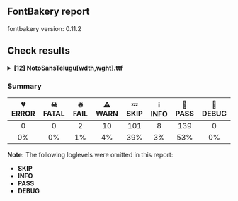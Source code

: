 ## FontBakery report

fontbakery version: 0.11.2

<h2>Check results</h2><details><summary><b>[12] NotoSansTelugu[wdth,wght].ttf</b></summary><div><details><summary>🔥 <b>FAIL:</b> Version number has increased since previous release on Google Fonts? (<a href="https://font-bakery.readthedocs.io/en/stable/fontbakery/profiles/googlefonts.html#com.google.fonts/check/version_bump">com.google.fonts/check/version_bump</a>)</summary><div>


* 🔥 **FAIL** Version number 2.005 is equal to version on **Google Fonts**.
* 🔥 **FAIL** Version number 2.005 is equal to version on google/fonts **GitHub repo**.
</div></details><details><summary>🔥 <b>FAIL:</b> Noto fonts must have an ARTICLE.en_us.html file (<a href="https://font-bakery.readthedocs.io/en/stable/fontbakery/profiles/googlefonts.html#com.google.fonts/check/description/noto_has_article">com.google.fonts/check/description/noto_has_article</a>)</summary><div>


* 🔥 **FAIL** This is a Noto font but it lacks an ARTICLE.en_us.html file [code: missing-article]
</div></details><details><summary>⚠ <b>WARN:</b> Check for codepoints not covered by METADATA subsets. (<a href="https://font-bakery.readthedocs.io/en/stable/fontbakery/profiles/googlefonts.html#com.google.fonts/check/metadata/unreachable_subsetting">com.google.fonts/check/metadata/unreachable_subsetting</a>)</summary><div>


* ⚠ **WARN** The following codepoints supported by the font are not covered by
    any subsets defined in the font's metadata file, and will never
    be served. You can solve this by either manually adding additional
    subset declarations to METADATA.pb, or by editing the glyphset
    definitions.

 * U+02C7 CARON: try adding one of: tifinagh, yi, canadian-aboriginal
 * U+02C9 MODIFIER LETTER MACRON: not included in any glyphset definition
 * U+02D8 BREVE: try adding one of: yi, canadian-aboriginal
 * U+02D9 DOT ABOVE: try adding one of: yi, canadian-aboriginal
 * U+02DB OGONEK: try adding one of: yi, canadian-aboriginal
 * U+02DD DOUBLE ACUTE ACCENT: not included in any glyphset definition
 * U+0302 COMBINING CIRCUMFLEX ACCENT: try adding one of: tifinagh, cherokee, coptic, math
 * U+0306 COMBINING BREVE: try adding one of: tifinagh, old-permic
 * U+0307 COMBINING DOT ABOVE: try adding one of: tai-le, tifinagh, malayalam, math, old-permic, syriac, canadian-aboriginal, coptic
 * U+030A COMBINING RING ABOVE: try adding syriac
 * U+030B COMBINING DOUBLE ACUTE ACCENT: try adding one of: cherokee, osage
 * U+030C COMBINING CARON: try adding one of: cherokee, tai-le
 * U+0312 COMBINING TURNED COMMA ABOVE: not included in any glyphset definition
 * U+0326 COMBINING COMMA BELOW: not included in any glyphset definition
 * U+0327 COMBINING CEDILLA: not included in any glyphset definition
 * U+0328 COMBINING OGONEK: not included in any glyphset definition
 * U+2010 HYPHEN: try adding one of: kaithi, lisu, hebrew, cham, syloti-nagri, kayah-li, arabic, kharoshthi, coptic, yi, sora-sompeng, sundanese, armenian

Or you can add the above codepoints to one of the subsets supported by the font: `cyrillic-ext`, `greek-ext`, `latin`, `latin-ext`, `telugu` [code: unreachable-subsetting]
</div></details><details><summary>⚠ <b>WARN:</b> Ensure fonts have ScriptLangTags declared on the 'meta' table. (<a href="https://font-bakery.readthedocs.io/en/stable/fontbakery/profiles/googlefonts.html#com.google.fonts/check/meta/script_lang_tags">com.google.fonts/check/meta/script_lang_tags</a>)</summary><div>


* ⚠ **WARN** This font file does not have a 'meta' table. [code: lacks-meta-table]
</div></details><details><summary>⚠ <b>WARN:</b> Check that legacy accents aren't used in composite glyphs. (<a href="https://font-bakery.readthedocs.io/en/stable/fontbakery/profiles/universal.html#com.google.fonts/check/legacy_accents">com.google.fonts/check/legacy_accents</a>)</summary><div>


* ⚠ **WARN** Glyph "Aacute" has a legacy accent component  (acute). It needs to be replaced by a combining mark. [code: legacy-accents-component]
* ⚠ **WARN** Glyph "Abreve" has a legacy accent component  (breve). It needs to be replaced by a combining mark. [code: legacy-accents-component]
* ⚠ **WARN** Glyph "Acircumflex" has a legacy accent component  (circumflex). It needs to be replaced by a combining mark. [code: legacy-accents-component]
* ⚠ **WARN** Glyph "Adieresis" has a legacy accent component  (dieresis). It needs to be replaced by a combining mark. [code: legacy-accents-component]
* ⚠ **WARN** Glyph "Agrave" has a legacy accent component  (grave). It needs to be replaced by a combining mark. [code: legacy-accents-component]
* ⚠ **WARN** Glyph "Aogonek" has a legacy accent component  (ogonek). It needs to be replaced by a combining mark. [code: legacy-accents-component]
* ⚠ **WARN** Glyph "Aring" has a legacy accent component  (ring). It needs to be replaced by a combining mark. [code: legacy-accents-component]
* ⚠ **WARN** Glyph "Atilde" has a legacy accent component  (tilde). It needs to be replaced by a combining mark. [code: legacy-accents-component]
* ⚠ **WARN** Glyph "Cacute" has a legacy accent component  (acute). It needs to be replaced by a combining mark. [code: legacy-accents-component]
* ⚠ **WARN** Glyph "Ccaron" has a legacy accent component  (caron). It needs to be replaced by a combining mark. [code: legacy-accents-component]
* ⚠ **WARN** Glyph "Ccedilla" has a legacy accent component  (cedilla). It needs to be replaced by a combining mark. [code: legacy-accents-component]
* ⚠ **WARN** Glyph "Cdotaccent" has a legacy accent component  (dotaccent). It needs to be replaced by a combining mark. [code: legacy-accents-component]
* ⚠ **WARN** Glyph "Dcaron" has a legacy accent component  (caron). It needs to be replaced by a combining mark. [code: legacy-accents-component]
* ⚠ **WARN** Glyph "Eacute" has a legacy accent component  (acute). It needs to be replaced by a combining mark. [code: legacy-accents-component]
* ⚠ **WARN** Glyph "Ecaron" has a legacy accent component  (caron). It needs to be replaced by a combining mark. [code: legacy-accents-component]
* ⚠ **WARN** Glyph "Ecircumflex" has a legacy accent component  (circumflex). It needs to be replaced by a combining mark. [code: legacy-accents-component]
* ⚠ **WARN** Glyph "Edieresis" has a legacy accent component  (dieresis). It needs to be replaced by a combining mark. [code: legacy-accents-component]
* ⚠ **WARN** Glyph "Edotaccent" has a legacy accent component  (dotaccent). It needs to be replaced by a combining mark. [code: legacy-accents-component]
* ⚠ **WARN** Glyph "Egrave" has a legacy accent component  (grave). It needs to be replaced by a combining mark. [code: legacy-accents-component]
* ⚠ **WARN** Glyph "Eogonek" has a legacy accent component  (ogonek). It needs to be replaced by a combining mark. [code: legacy-accents-component]
* ⚠ **WARN** Glyph "Gbreve" has a legacy accent component  (breve). It needs to be replaced by a combining mark. [code: legacy-accents-component]
* ⚠ **WARN** Glyph "Gdotaccent" has a legacy accent component  (dotaccent). It needs to be replaced by a combining mark. [code: legacy-accents-component]
* ⚠ **WARN** Glyph "Iacute" has a legacy accent component  (acute). It needs to be replaced by a combining mark. [code: legacy-accents-component]
* ⚠ **WARN** Glyph "Icircumflex" has a legacy accent component  (circumflex). It needs to be replaced by a combining mark. [code: legacy-accents-component]
* ⚠ **WARN** Glyph "Idieresis" has a legacy accent component  (dieresis). It needs to be replaced by a combining mark. [code: legacy-accents-component]
* ⚠ **WARN** Glyph "Idotaccent" has a legacy accent component  (dotaccent). It needs to be replaced by a combining mark. [code: legacy-accents-component]
* ⚠ **WARN** Glyph "Igrave" has a legacy accent component  (grave). It needs to be replaced by a combining mark. [code: legacy-accents-component]
* ⚠ **WARN** Glyph "Iogonek" has a legacy accent component  (ogonek). It needs to be replaced by a combining mark. [code: legacy-accents-component]
* ⚠ **WARN** Glyph "Lacute" has a legacy accent component  (acute). It needs to be replaced by a combining mark. [code: legacy-accents-component]
* ⚠ **WARN** Glyph "Nacute" has a legacy accent component  (acute). It needs to be replaced by a combining mark. [code: legacy-accents-component]
* ⚠ **WARN** Glyph "Ncaron" has a legacy accent component  (caron). It needs to be replaced by a combining mark. [code: legacy-accents-component]
* ⚠ **WARN** Glyph "Ntilde" has a legacy accent component  (tilde). It needs to be replaced by a combining mark. [code: legacy-accents-component]
* ⚠ **WARN** Glyph "Oacute" has a legacy accent component  (acute). It needs to be replaced by a combining mark. [code: legacy-accents-component]
* ⚠ **WARN** Glyph "Ocircumflex" has a legacy accent component  (circumflex). It needs to be replaced by a combining mark. [code: legacy-accents-component]
* ⚠ **WARN** Glyph "Odieresis" has a legacy accent component  (dieresis). It needs to be replaced by a combining mark. [code: legacy-accents-component]
* ⚠ **WARN** Glyph "Ograve" has a legacy accent component  (grave). It needs to be replaced by a combining mark. [code: legacy-accents-component]
* ⚠ **WARN** Glyph "Ohungarumlaut" has a legacy accent component  (hungarumlaut). It needs to be replaced by a combining mark. [code: legacy-accents-component]
* ⚠ **WARN** Glyph "Otilde" has a legacy accent component  (tilde). It needs to be replaced by a combining mark. [code: legacy-accents-component]
* ⚠ **WARN** Glyph "Racute" has a legacy accent component  (acute). It needs to be replaced by a combining mark. [code: legacy-accents-component]
* ⚠ **WARN** Glyph "Rcaron" has a legacy accent component  (caron). It needs to be replaced by a combining mark. [code: legacy-accents-component]
* ⚠ **WARN** Glyph "Sacute" has a legacy accent component  (acute). It needs to be replaced by a combining mark. [code: legacy-accents-component]
* ⚠ **WARN** Glyph "Scaron" has a legacy accent component  (caron). It needs to be replaced by a combining mark. [code: legacy-accents-component]
* ⚠ **WARN** Glyph "Scedilla" has a legacy accent component  (cedilla). It needs to be replaced by a combining mark. [code: legacy-accents-component]
* ⚠ **WARN** Glyph "Tcaron" has a legacy accent component  (caron). It needs to be replaced by a combining mark. [code: legacy-accents-component]
* ⚠ **WARN** Glyph "Uacute" has a legacy accent component  (acute). It needs to be replaced by a combining mark. [code: legacy-accents-component]
* ⚠ **WARN** Glyph "Ubreve" has a legacy accent component  (breve). It needs to be replaced by a combining mark. [code: legacy-accents-component]
* ⚠ **WARN** Glyph "Ucircumflex" has a legacy accent component  (circumflex). It needs to be replaced by a combining mark. [code: legacy-accents-component]
* ⚠ **WARN** Glyph "Udieresis" has a legacy accent component  (dieresis). It needs to be replaced by a combining mark. [code: legacy-accents-component]
* ⚠ **WARN** Glyph "Ugrave" has a legacy accent component  (grave). It needs to be replaced by a combining mark. [code: legacy-accents-component]
* ⚠ **WARN** Glyph "Uhungarumlaut" has a legacy accent component  (hungarumlaut). It needs to be replaced by a combining mark. [code: legacy-accents-component]
* ⚠ **WARN** Glyph "Uring" has a legacy accent component  (ring). It needs to be replaced by a combining mark. [code: legacy-accents-component]
* ⚠ **WARN** Glyph "Wacute" has a legacy accent component  (acute). It needs to be replaced by a combining mark. [code: legacy-accents-component]
* ⚠ **WARN** Glyph "Wcircumflex" has a legacy accent component  (circumflex). It needs to be replaced by a combining mark. [code: legacy-accents-component]
* ⚠ **WARN** Glyph "Wdieresis" has a legacy accent component  (dieresis). It needs to be replaced by a combining mark. [code: legacy-accents-component]
* ⚠ **WARN** Glyph "Wgrave" has a legacy accent component  (grave). It needs to be replaced by a combining mark. [code: legacy-accents-component]
* ⚠ **WARN** Glyph "Yacute" has a legacy accent component  (acute). It needs to be replaced by a combining mark. [code: legacy-accents-component]
* ⚠ **WARN** Glyph "Ycircumflex" has a legacy accent component  (circumflex). It needs to be replaced by a combining mark. [code: legacy-accents-component]
* ⚠ **WARN** Glyph "Ydieresis" has a legacy accent component  (dieresis). It needs to be replaced by a combining mark. [code: legacy-accents-component]
* ⚠ **WARN** Glyph "Ygrave" has a legacy accent component  (grave). It needs to be replaced by a combining mark. [code: legacy-accents-component]
* ⚠ **WARN** Glyph "Zacute" has a legacy accent component  (acute). It needs to be replaced by a combining mark. [code: legacy-accents-component]
* ⚠ **WARN** Glyph "Zcaron" has a legacy accent component  (caron). It needs to be replaced by a combining mark. [code: legacy-accents-component]
* ⚠ **WARN** Glyph "Zdotaccent" has a legacy accent component  (dotaccent). It needs to be replaced by a combining mark. [code: legacy-accents-component]
* ⚠ **WARN** Glyph "aacute" has a legacy accent component  (acute). It needs to be replaced by a combining mark. [code: legacy-accents-component]
* ⚠ **WARN** Glyph "abreve" has a legacy accent component  (breve). It needs to be replaced by a combining mark. [code: legacy-accents-component]
* ⚠ **WARN** Glyph "acircumflex" has a legacy accent component  (circumflex). It needs to be replaced by a combining mark. [code: legacy-accents-component]
* ⚠ **WARN** Glyph "acutecomb" has a legacy accent component  (acute). It needs to be replaced by a combining mark. [code: legacy-accents-component]
* ⚠ **WARN** Glyph "adieresis" has a legacy accent component  (dieresis). It needs to be replaced by a combining mark. [code: legacy-accents-component]
* ⚠ **WARN** Glyph "agrave" has a legacy accent component  (grave). It needs to be replaced by a combining mark. [code: legacy-accents-component]
* ⚠ **WARN** Glyph "aogonek" has a legacy accent component  (ogonek). It needs to be replaced by a combining mark. [code: legacy-accents-component]
* ⚠ **WARN** Glyph "aring" has a legacy accent component  (ring). It needs to be replaced by a combining mark. [code: legacy-accents-component]
* ⚠ **WARN** Glyph "atilde" has a legacy accent component  (tilde). It needs to be replaced by a combining mark. [code: legacy-accents-component]
* ⚠ **WARN** Glyph "uni0306" has a legacy accent component  (breve). It needs to be replaced by a combining mark. [code: legacy-accents-component]
* ⚠ **WARN** Glyph "cacute" has a legacy accent component  (acute). It needs to be replaced by a combining mark. [code: legacy-accents-component]
* ⚠ **WARN** Glyph "uni030C" has a legacy accent component  (caron). It needs to be replaced by a combining mark. [code: legacy-accents-component]
* ⚠ **WARN** Glyph "ccaron" has a legacy accent component  (caron). It needs to be replaced by a combining mark. [code: legacy-accents-component]
* ⚠ **WARN** Glyph "ccedilla" has a legacy accent component  (cedilla). It needs to be replaced by a combining mark. [code: legacy-accents-component]
* ⚠ **WARN** Glyph "cdotaccent" has a legacy accent component  (dotaccent). It needs to be replaced by a combining mark. [code: legacy-accents-component]
* ⚠ **WARN** Glyph "uni0327" has a legacy accent component  (cedilla). It needs to be replaced by a combining mark. [code: legacy-accents-component]
* ⚠ **WARN** Glyph "uni0302" has a legacy accent component  (circumflex). It needs to be replaced by a combining mark. [code: legacy-accents-component]
* ⚠ **WARN** Glyph "uni0308" has a legacy accent component  (dieresis). It needs to be replaced by a combining mark. [code: legacy-accents-component]
* ⚠ **WARN** Glyph "uni0307" has a legacy accent component  (dotaccent). It needs to be replaced by a combining mark. [code: legacy-accents-component]
* ⚠ **WARN** Glyph "eacute" has a legacy accent component  (acute). It needs to be replaced by a combining mark. [code: legacy-accents-component]
* ⚠ **WARN** Glyph "ecaron" has a legacy accent component  (caron). It needs to be replaced by a combining mark. [code: legacy-accents-component]
* ⚠ **WARN** Glyph "ecircumflex" has a legacy accent component  (circumflex). It needs to be replaced by a combining mark. [code: legacy-accents-component]
* ⚠ **WARN** Glyph "edieresis" has a legacy accent component  (dieresis). It needs to be replaced by a combining mark. [code: legacy-accents-component]
* ⚠ **WARN** Glyph "edotaccent" has a legacy accent component  (dotaccent). It needs to be replaced by a combining mark. [code: legacy-accents-component]
* ⚠ **WARN** Glyph "egrave" has a legacy accent component  (grave). It needs to be replaced by a combining mark. [code: legacy-accents-component]
* ⚠ **WARN** Glyph "gbreve" has a legacy accent component  (breve). It needs to be replaced by a combining mark. [code: legacy-accents-component]
* ⚠ **WARN** Glyph "gdotaccent" has a legacy accent component  (dotaccent). It needs to be replaced by a combining mark. [code: legacy-accents-component]
* ⚠ **WARN** Glyph "gravecomb" has a legacy accent component  (grave). It needs to be replaced by a combining mark. [code: legacy-accents-component]
* ⚠ **WARN** Glyph "uni030B" has a legacy accent component  (hungarumlaut). It needs to be replaced by a combining mark. [code: legacy-accents-component]
* ⚠ **WARN** Glyph "iacute" has a legacy accent component  (acute). It needs to be replaced by a combining mark. [code: legacy-accents-component]
* ⚠ **WARN** Glyph "icircumflex" has a legacy accent component  (circumflex). It needs to be replaced by a combining mark. [code: legacy-accents-component]
* ⚠ **WARN** Glyph "idieresis" has a legacy accent component  (dieresis). It needs to be replaced by a combining mark. [code: legacy-accents-component]
* ⚠ **WARN** Glyph "igrave" has a legacy accent component  (grave). It needs to be replaced by a combining mark. [code: legacy-accents-component]
* ⚠ **WARN** Glyph "iogonek" has a legacy accent component  (ogonek). It needs to be replaced by a combining mark. [code: legacy-accents-component]
* ⚠ **WARN** Glyph "lacute" has a legacy accent component  (acute). It needs to be replaced by a combining mark. [code: legacy-accents-component]
* ⚠ **WARN** Glyph "nacute" has a legacy accent component  (acute). It needs to be replaced by a combining mark. [code: legacy-accents-component]
* ⚠ **WARN** Glyph "ncaron" has a legacy accent component  (caron). It needs to be replaced by a combining mark. [code: legacy-accents-component]
* ⚠ **WARN** Glyph "ntilde" has a legacy accent component  (tilde). It needs to be replaced by a combining mark. [code: legacy-accents-component]
* ⚠ **WARN** Glyph "oacute" has a legacy accent component  (acute). It needs to be replaced by a combining mark. [code: legacy-accents-component]
* ⚠ **WARN** Glyph "ocircumflex" has a legacy accent component  (circumflex). It needs to be replaced by a combining mark. [code: legacy-accents-component]
* ⚠ **WARN** Glyph "odieresis" has a legacy accent component  (dieresis). It needs to be replaced by a combining mark. [code: legacy-accents-component]
* ⚠ **WARN** Glyph "uni0328" has a legacy accent component  (ogonek). It needs to be replaced by a combining mark. [code: legacy-accents-component]
* ⚠ **WARN** Glyph "ograve" has a legacy accent component  (grave). It needs to be replaced by a combining mark. [code: legacy-accents-component]
* ⚠ **WARN** Glyph "ohungarumlaut" has a legacy accent component  (hungarumlaut). It needs to be replaced by a combining mark. [code: legacy-accents-component]
* ⚠ **WARN** Glyph "otilde" has a legacy accent component  (tilde). It needs to be replaced by a combining mark. [code: legacy-accents-component]
* ⚠ **WARN** Glyph "racute" has a legacy accent component  (acute). It needs to be replaced by a combining mark. [code: legacy-accents-component]
* ⚠ **WARN** Glyph "rcaron" has a legacy accent component  (caron). It needs to be replaced by a combining mark. [code: legacy-accents-component]
* ⚠ **WARN** Glyph "uni030A" has a legacy accent component  (ring). It needs to be replaced by a combining mark. [code: legacy-accents-component]
* ⚠ **WARN** Glyph "sacute" has a legacy accent component  (acute). It needs to be replaced by a combining mark. [code: legacy-accents-component]
* ⚠ **WARN** Glyph "scaron" has a legacy accent component  (caron). It needs to be replaced by a combining mark. [code: legacy-accents-component]
* ⚠ **WARN** Glyph "scedilla" has a legacy accent component  (cedilla). It needs to be replaced by a combining mark. [code: legacy-accents-component]
* ⚠ **WARN** Glyph "tildecomb" has a legacy accent component  (tilde). It needs to be replaced by a combining mark. [code: legacy-accents-component]
* ⚠ **WARN** Glyph "uacute" has a legacy accent component  (acute). It needs to be replaced by a combining mark. [code: legacy-accents-component]
* ⚠ **WARN** Glyph "ubreve" has a legacy accent component  (breve). It needs to be replaced by a combining mark. [code: legacy-accents-component]
* ⚠ **WARN** Glyph "ucircumflex" has a legacy accent component  (circumflex). It needs to be replaced by a combining mark. [code: legacy-accents-component]
* ⚠ **WARN** Glyph "udieresis" has a legacy accent component  (dieresis). It needs to be replaced by a combining mark. [code: legacy-accents-component]
* ⚠ **WARN** Glyph "ugrave" has a legacy accent component  (grave). It needs to be replaced by a combining mark. [code: legacy-accents-component]
* ⚠ **WARN** Glyph "uhungarumlaut" has a legacy accent component  (hungarumlaut). It needs to be replaced by a combining mark. [code: legacy-accents-component]
* ⚠ **WARN** Glyph "uogonek" has a legacy accent component  (ogonek). It needs to be replaced by a combining mark. [code: legacy-accents-component]
* ⚠ **WARN** Glyph "uring" has a legacy accent component  (ring). It needs to be replaced by a combining mark. [code: legacy-accents-component]
* ⚠ **WARN** Glyph "wacute" has a legacy accent component  (acute). It needs to be replaced by a combining mark. [code: legacy-accents-component]
* ⚠ **WARN** Glyph "wcircumflex" has a legacy accent component  (circumflex). It needs to be replaced by a combining mark. [code: legacy-accents-component]
* ⚠ **WARN** Glyph "wdieresis" has a legacy accent component  (dieresis). It needs to be replaced by a combining mark. [code: legacy-accents-component]
* ⚠ **WARN** Glyph "wgrave" has a legacy accent component  (grave). It needs to be replaced by a combining mark. [code: legacy-accents-component]
* ⚠ **WARN** Glyph "yacute" has a legacy accent component  (acute). It needs to be replaced by a combining mark. [code: legacy-accents-component]
* ⚠ **WARN** Glyph "ycircumflex" has a legacy accent component  (circumflex). It needs to be replaced by a combining mark. [code: legacy-accents-component]
* ⚠ **WARN** Glyph "ydieresis" has a legacy accent component  (dieresis). It needs to be replaced by a combining mark. [code: legacy-accents-component]
* ⚠ **WARN** Glyph "ygrave" has a legacy accent component  (grave). It needs to be replaced by a combining mark. [code: legacy-accents-component]
* ⚠ **WARN** Glyph "zacute" has a legacy accent component  (acute). It needs to be replaced by a combining mark. [code: legacy-accents-component]
* ⚠ **WARN** Glyph "zcaron" has a legacy accent component  (caron). It needs to be replaced by a combining mark. [code: legacy-accents-component]
* ⚠ **WARN** Glyph "zdotaccent" has a legacy accent component  (dotaccent). It needs to be replaced by a combining mark. [code: legacy-accents-component]
</div></details><details><summary>⚠ <b>WARN:</b> Glyph names are all valid? (<a href="https://font-bakery.readthedocs.io/en/stable/fontbakery/profiles/universal.html#com.google.fonts/check/valid_glyphnames">com.google.fonts/check/valid_glyphnames</a>)</summary><div>


* ⚠ **WARN** The following glyph names may be too long for some legacy systems which may expect a maximum 31-characters length limit:
llvocalicvowelsignUItelu.spacing and rrvocalicvowelsignUItelu.spacing [code: legacy-long-names]
</div></details><details><summary>⚠ <b>WARN:</b> Check font contains no unreachable glyphs (<a href="https://font-bakery.readthedocs.io/en/stable/fontbakery/profiles/universal.html#com.google.fonts/check/unreachable_glyphs">com.google.fonts/check/unreachable_glyphs</a>)</summary><div>


* ⚠ **WARN** The following glyphs could not be reached by codepoint or substitution rules:

	- aavoweltelu.spacing2

	- ailengthmarkUItelu

	- ailengthmarknarrowUItelu

	- ailengthmarkwideUItelu

	- ailengthmarkwiderUItelu

	- aivowelsignUItelu

	- auvowelsign6telu

	- auvowelsigntelu.spacing

	- baivowelUItelu

	- bapostscriptUItelu

	- bapostscriptUItelu.spacing

	- bhaivowelUItelu

	- bhapostscriptUItelu

	- bhapostscriptUItelu.spacing

	- caivowelUItelu

	- capostscriptUItelu.spacing

	- chaivowelUItelu

	- chapostscriptUItelu

	- chapostscriptUItelu.spacing

	- dailengthmarkUItelu

	- dailengthmarkUItelu.spacing

	- daivowelUItelu

	- dasubscriptUItelu

	- dasubscriptUItelu.spacing

	- dasubscriptlowUItelu

	- ddailengthmarkUItelu

	- ddailengthmarkUItelu.spacing

	- ddaivowelUItelu

	- ddasubscriptUItelu

	- ddasubscriptUItelu.spacing

	- ddasubscriptlowUItelu

	- ddhaivowelUItelu

	- ddhasubscriptUItelu

	- ddhasubscriptUItelu.spacing

	- dhailengthmarkUItelu

	- dhailengthmarkUItelu.spacing

	- dhaivowelUItelu

	- dhasubscriptUItelu

	- dhasubscriptUItelu.spacing

	- dhasubscriptlowUItelu

	- dzaivowelUItelu

	- gailengthmarkUItelu

	- gailengthmarkUItelu.spacing

	- gaivowelUItelu

	- gasubscriptUItelu

	- gasubscriptUItelu.spacing

	- ghailengthmarkUItelu

	- ghailengthmarkUItelu.spacing

	- ghaivowelUItelu

	- ghasubscriptUItelu

	- ghasubscriptUItelu.spacing

	- hailengthmarkUItelu

	- hailengthmarkUItelu.spacing

	- haivowelUItelu

	- hasubscriptUItelu

	- hasubscriptUItelu.spacing

	- jailengthmarkUItelu

	- jailengthmarkUItelu.spacing

	- jaivowelUItelu

	- jasubscriptUItelu

	- jasubscriptUItelu.spacing

	- jasubscriptlowUItelu

	- jhaivowelUItelu

	- jhasubscriptUItelu

	- jhasubscriptUItelu.spacing

	- kaivowelUItelu

	- kapostscriptUItelu.spacing

	- kassaivowelUItelu

	- kassasubscriptUItelu

	- kassasubscriptUItelu.spacing

	- khailengthmarkUItelu

	- khailengthmarkUItelu.spacing

	- khaivowelUItelu

	- khasubscriptUItelu

	- khasubscriptUItelu.spacing

	- lailengthmarkUItelu

	- lailengthmarkUItelu.spacing

	- laivowelUItelu

	- lasubscriptUItelu

	- lasubscriptUItelu.spacing

	- lasubscriptlowUItelu

	- llaivowelUItelu

	- llapostscriptUItelu

	- llapostscriptUItelu.spacing

	- lllaivowelUItelu

	- lllasubscriptUItelu

	- lllasubscriptUItelu.spacing

	- llvocalicvowelsignUItelu

	- llvocalicvowelsignUItelu.spacing

	- lvocalicvowelsignUItelu

	- lvocalicvowelsignUItelu.spacing

	- maivowelUItelu

	- mapostscriptUItelu

	- mapostscriptUItelu.spacing

	- naivowelUItelu

	- napostscriptUItelu.spacing

	- ngaivowelUItelu

	- ngasubscriptUItelu

	- ngasubscriptUItelu.spacing

	- nnailengthmarkUItelu

	- nnailengthmarkUItelu.spacing

	- nnaivowelUItelu

	- nnasubscriptUItelu

	- nnasubscriptUItelu.spacing

	- nuktailengthmarktelu

	- nyaivowelUItelu

	- nyasubscriptUItelu

	- nyasubscriptUItelu.spacing

	- paivowelUItelu

	- papostscriptUItelu.spacing

	- phaivowelUItelu

	- phapostscriptUItelu

	- phapostscriptUItelu.spacing

	- question

	- raivowelUItelu

	- rapostscriptUItelu

	- rasubscriptlowUItelu

	- rraivowelUItelu

	- rrasubscriptUItelu

	- rrasubscriptUItelu.spacing

	- rrraivowelUItelu

	- rrrasubscriptUItelu

	- rrrasubscriptUItelu.spacing

	- rrvocalicvowelsignUItelu

	- rrvocalicvowelsignUItelu.spacing

	- rvocalicvowelsignUItelu

	- rvocalicvowelsignUItelu.spacing

	- saivowelUItelu

	- sapostscriptUItelu.spacing

	- shaivowelUItelu

	- shapostscriptUItelu

	- shapostscriptUItelu.spacing

	- ssailengthmarkUItelu

	- ssailengthmarkUItelu.spacing

	- ssaivowelUItelu

	- ssannasubscriptUItelu

	- ssarasubscriptUItelu

	- ssasubscriptUItelu

	- ssasubscriptUItelu.spacing

	- taalttelu

	- tailengthmarkUItelu

	- tailengthmarknarrowUItelu

	- tailengthmarkwideUItelu

	- taivowelUItelu

	- tasubscriptUItelu

	- tasubscriptUItelu.spacing

	- tasubscriptlowUItelu

	- tasubscriptnarrowUItelu

	- tasubscriptwideUItelu

	- thailengthmarkUItelu

	- thailengthmarkUItelu.spacing

	- thaivowelUItelu

	- thasubscriptUItelu

	- thasubscriptUItelu.spacing

	- tsaivowelUItelu

	- ttailengthmarkUItelu

	- ttailengthmarkUItelu.spacing

	- ttaivowelUItelu

	- ttasubscriptUItelu

	- ttasubscriptUItelu.spacing

	- ttasubscriptlowUItelu

	- tthaivowelUItelu

	- tthasubscriptUItelu

	- tthasubscriptUItelu.spacing

	- vaivowelUItelu

	- vapostscriptUItelu.spacing

	- yaivowelUItelu

	- yapostscriptUItelu

	- yapostscriptUItelu.spacing
 [code: unreachable-glyphs]
</div></details><details><summary>⚠ <b>WARN:</b> Does the font contain a soft hyphen? (<a href="https://font-bakery.readthedocs.io/en/stable/fontbakery/profiles/universal.html#com.google.fonts/check/soft_hyphen">com.google.fonts/check/soft_hyphen</a>)</summary><div>


* ⚠ **WARN** This font has a 'Soft Hyphen' character. [code: softhyphen]
</div></details><details><summary>⚠ <b>WARN:</b> Check glyphs in mark glyph class are non-spacing. (<a href="https://font-bakery.readthedocs.io/en/stable/fontbakery/profiles/gdef.html#com.google.fonts/check/gdef_spacing_marks">com.google.fonts/check/gdef_spacing_marks</a>)</summary><div>


* ⚠ **WARN** The following spacing glyphs may be in the GDEF mark glyph class by mistake:
	 aavowelsigntelu (U+0C3E), aavowelsigntelu.spacing (unencoded), aavoweltelu.spacing2 (unencoded), auvowelsigntelu.spacing (unencoded), auvoweltelu.spacing2 (unencoded), auvoweltelu.spacing3 (unencoded), baalttelu.spacing (unencoded), bapostscriptUItelu (unencoded), bapostscriptUItelu.spacing (unencoded), bapostscripttelu (unencoded), bapostscripttelu.spacing (unencoded), bhaalttelu.spacing (unencoded), bhapostscriptUItelu (unencoded), bhapostscriptUItelu.spacing (unencoded), bhapostscripttelu (unencoded), bhapostscripttelu.spacing (unencoded), caalttelu.spacing (unencoded), candrabindu_095telu.spacing (unencoded), capostscriptUItelu.spacing (unencoded), capostscripttelu (unencoded), capostscripttelu.spacing (unencoded), chaalttelu.spacing (unencoded), chapostscriptUItelu (unencoded), chapostscriptUItelu.spacing (unencoded), chapostscripttelu (unencoded), chapostscripttelu.spacing (unencoded), dailengthmarkUItelu.spacing (unencoded), dasubscriptUItelu.spacing (unencoded), dasubscripttelu.spacing (unencoded), ddailengthmarkUItelu.spacing (unencoded), ddasubscriptUItelu.spacing (unencoded), ddasubscripttelu.spacing (unencoded), ddhasubscriptUItelu.spacing (unencoded), ddhasubscripttelu.spacing (unencoded), dhailengthmarkUItelu.spacing (unencoded), dhasubscriptUItelu.spacing (unencoded), dhasubscripttelu.spacing (unencoded), gailengthmarkUItelu.spacing (unencoded), gasubscriptUItelu.spacing (unencoded), gasubscripttelu.spacing (unencoded), ghailengthmarkUItelu.spacing (unencoded), ghasubscriptUItelu.spacing (unencoded), ghasubscripttelu.spacing (unencoded), hailengthmarkUItelu.spacing (unencoded), hasubscriptUItelu.spacing (unencoded), hasubscripttelu.spacing (unencoded), jailengthmarkUItelu.spacing (unencoded), jasubscriptUItelu.spacing (unencoded), jasubscripttelu.spacing (unencoded), jhasubscriptUItelu.spacing (unencoded), jhasubscripttelu.spacing (unencoded), kapostscriptUItelu.spacing (unencoded), kapostscripttelu (unencoded), kapostscripttelu.spacing (unencoded), kassasubscriptUItelu.spacing (unencoded), kassasubscripttelu.spacing (unencoded), khailengthmarkUItelu.spacing (unencoded), khasubscriptUItelu.spacing (unencoded), khasubscripttelu.spacing (unencoded), lailengthmarkUItelu.spacing (unencoded), lasubscriptUItelu.spacing (unencoded), lasubscripttelu.spacing (unencoded), llapostscriptUItelu (unencoded), llapostscriptUItelu.spacing (unencoded), llapostscripttelu (unencoded), llapostscripttelu.spacing (unencoded), lllasubscriptUItelu.spacing (unencoded), lllasubscripttelu.spacing (unencoded), llvocalicvowelsignUItelu (unencoded), llvocalicvowelsignUItelu.spacing (unencoded), llvocalicvowelsigntelu (U+0C63), llvocalicvowelsigntelu.spacing (unencoded), lvocalicvowelsignUItelu.spacing (unencoded), lvocalicvowelsigntelu.spacing (unencoded), maalttelu.spacing (unencoded), mapostscriptUItelu (unencoded), mapostscriptUItelu.spacing (unencoded), mapostscripttelu (unencoded), mapostscripttelu.spacing (unencoded), naalttelu.spacing (unencoded), napostscriptUItelu.spacing (unencoded), napostscripttelu (unencoded), napostscripttelu.spacing (unencoded), ngasubscriptUItelu.spacing (unencoded), ngasubscripttelu.spacing (unencoded), nnailengthmarkUItelu.spacing (unencoded), nnasubscriptUItelu.spacing (unencoded), nnasubscripttelu.spacing (unencoded), nyasubscriptUItelu.spacing (unencoded), nyasubscripttelu.spacing (unencoded), oovowelsigntelu.spacing (unencoded), oovoweltelu.spacing2 (unencoded), oovoweltelu.spacing3 (unencoded), ovowelsigntelu.spacing (unencoded), ovoweltelu.spacing2 (unencoded), ovoweltelu.spacing3 (unencoded), papostscriptUItelu.spacing (unencoded), papostscripttelu (unencoded), papostscripttelu.spacing (unencoded), phapostscriptUItelu (unencoded), phapostscriptUItelu.spacing (unencoded), phapostscripttelu (unencoded), phapostscripttelu.spacing (unencoded), rapostscriptUItelu (unencoded), rrasubscriptUItelu.spacing (unencoded), rrasubscripttelu.spacing (unencoded), rrrasubscriptUItelu.spacing (unencoded), rrrasubscripttelu.spacing (unencoded), rrvocalicvowelsignUItelu (unencoded), rrvocalicvowelsignUItelu.spacing (unencoded), rrvocalicvowelsigntelu (U+0C44), rrvocalicvowelsigntelu.spacing (unencoded), rvocalicvowelsignUItelu (unencoded), rvocalicvowelsignUItelu.spacing (unencoded), rvocalicvowelsigntelu (U+0C43), rvocalicvowelsigntelu.spacing (unencoded), sapostscriptUItelu.spacing (unencoded), sapostscripttelu (unencoded), sapostscripttelu.spacing (unencoded), shapostscriptUItelu (unencoded), shapostscriptUItelu.spacing (unencoded), shapostscripttelu (unencoded), shapostscripttelu.spacing (unencoded), ssailengthmarkUItelu.spacing (unencoded), ssasubscriptUItelu.spacing (unencoded), ssasubscripttelu.spacing (unencoded), tasubscriptUItelu.spacing (unencoded), tasubscripttelu.spacing (unencoded), thailengthmarkUItelu.spacing (unencoded), thasubscriptUItelu.spacing (unencoded), thasubscripttelu.spacing (unencoded), ttailengthmarkUItelu.spacing (unencoded), ttasubscriptUItelu.spacing (unencoded), ttasubscripttelu.spacing (unencoded), tthasubscriptUItelu.spacing (unencoded), tthasubscripttelu.spacing (unencoded), uuvowelsigntelu (U+0C42), uuvowelsigntelu.spacing (unencoded), uuvoweltelu.spacing2 (unencoded), uuvoweltelu.spacing3 (unencoded), uvowelsigntelu (U+0C41), uvowelsigntelu.spacing (unencoded), uvoweltelu.spacing2 (unencoded), uvoweltelu.spacing3 (unencoded), vaalttelu.spacing (unencoded), vapostscriptUItelu.spacing (unencoded), vapostscripttelu (unencoded), vapostscripttelu.spacing (unencoded), yapostscriptUItelu (unencoded), yapostscriptUItelu.spacing (unencoded), yapostscripttelu (unencoded) and yapostscripttelu.spacing (unencoded) [code: spacing-mark-glyphs]
</div></details><details><summary>⚠ <b>WARN:</b> Check mark characters are in GDEF mark glyph class. (<a href="https://font-bakery.readthedocs.io/en/stable/fontbakery/profiles/gdef.html#com.google.fonts/check/gdef_mark_chars">com.google.fonts/check/gdef_mark_chars</a>)</summary><div>


* ⚠ **WARN** The following mark characters could be in the GDEF mark glyph class:
	 viramatelu (U+0C4D) [code: mark-chars]
</div></details><details><summary>⚠ <b>WARN:</b> Check GDEF mark glyph class doesn't have characters that are not marks. (<a href="https://font-bakery.readthedocs.io/en/stable/fontbakery/profiles/gdef.html#com.google.fonts/check/gdef_non_mark_chars">com.google.fonts/check/gdef_non_mark_chars</a>)</summary><div>


* ⚠ **WARN** The following non-mark characters should not be in the GDEF mark glyph class:
	 U+0C41, U+0C42, U+0C43 and U+0C44 [code: non-mark-chars]
</div></details><details><summary>⚠ <b>WARN:</b> Ensure soft_dotted characters lose their dot when combined with marks that replace the dot. (<a href="https://font-bakery.readthedocs.io/en/stable/fontbakery/profiles/Shaping Checks.html#com.google.fonts/check/soft_dotted">com.google.fonts/check/soft_dotted</a>)</summary><div>


* ⚠ **WARN** The dot of soft dotted characters used in orthographies _must_ disappear in the following strings: į̀ į́ į̂ į̃ į̄ į̌

The dot of soft dotted characters _should_ disappear in other cases, for example: į̆ į̇ į̈ į̊ į̋ į̒ į̦̀ į̦́ į̦̂ į̦̃ į̦̄ į̦̆ į̦̇ į̦̈ į̦̊ į̦̋ į̦̌ į̦̒ į̧̀ į̧́

Your font fully covers the following languages that require the soft-dotted feature: Lithuanian (Latn, 2,357,094 speakers), Dutch (Latn, 31,709,104 speakers). 

Your font does *not* cover the following languages that require the soft-dotted feature: Mfumte (Latn, 79,000 speakers), Kom (Latn, 360,685 speakers), Ebira (Latn, 2,200,000 speakers), Fur (Latn, 1,230,163 speakers), Mundani (Latn, 34,000 speakers), Bete-Bendi (Latn, 100,000 speakers), Belarusian (Cyrl, 10,064,517 speakers), Ukrainian (Cyrl, 29,273,587 speakers), Ijo, Southeast (Latn, 2,471,000 speakers), Nzakara (Latn, 50,000 speakers), Zapotec (Latn, 490,000 speakers), Koonzime (Latn, 40,000 speakers), Kpelle, Guinea (Latn, 622,000 speakers), Dan (Latn, 1,099,244 speakers), Bafut (Latn, 158,146 speakers), Nateni (Latn, 100,000 speakers), South Central Banda (Latn, 244,000 speakers), Mango (Latn, 77,000 speakers), Southern Kisi (Latn, 360,000 speakers), Aghem (Latn, 38,843 speakers), Lugbara (Latn, 2,200,000 speakers), Ejagham (Latn, 120,000 speakers), Navajo (Latn, 166,319 speakers), Ngbaka (Latn, 1,020,000 speakers), Sar (Latn, 500,000 speakers), Yala (Latn, 200,000 speakers), Dii (Latn, 71,000 speakers), Gulay (Latn, 250,478 speakers), Igbo (Latn, 27,823,640 speakers), Basaa (Latn, 332,940 speakers), Makaa (Latn, 221,000 speakers), Ma’di (Latn, 584,000 speakers), Cicipu (Latn, 44,000 speakers), Avokaya (Latn, 100,000 speakers), Ekpeye (Latn, 226,000 speakers). [code: soft-dotted]
</div></details><br></div></details>

### Summary

| 💔 ERROR | ☠ FATAL | 🔥 FAIL | ⚠ WARN | 💤 SKIP | ℹ INFO | 🍞 PASS | 🔎 DEBUG |
|:-----:|:-----:|:-----:|:-----:|:-----:|:-----:|:-----:|:-----:|
| 0 | 0 | 2 | 10 | 101 | 8 | 139 | 0 |
| 0% | 0% | 1% | 4% | 39% | 3% | 53% | 0% |

**Note:** The following loglevels were omitted in this report:
* **SKIP**
* **INFO**
* **PASS**
* **DEBUG**
